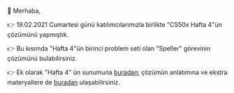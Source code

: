 🚀 Merhaba, 

👉  19.02.2021 Cumartesi günü katılımcılarımızla birlikte "CS50x Hafta 4"ün çözümünü yapmıştık. 

👉 Bu kısımda "Hafta 4"ün birinci problem seti olan "Speller" görevinin çözümünü bulabilirsiniz.

👉 Ek olarak "Hafta 4" ün sunumuna [buradan](https://youtu.be/YbLeOcLLThg); çözümün anlatımına ve ekstra materyallere de [buradan](https://youtu.be/tXsPUS-kUyM) ulaşabilirsiniz.

